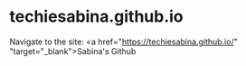 # techiesabina.github.io
Navigate to the site: <a href="https://techiesabina.github.io/" "target="_blank">Sabina's Github</a>

<!-- [Sabina's Github](https://techiesabina.github.io?target=_blank)
  
[Sabina's Githu](https://techiesabina.github.io/&target=_blank)
  
<a href="https://techiesabina.github.io" target="_blank"> Sabina's Github</a> Yah.
  
[go](https://techiesabina.github.io){:target="_blank"}. -->
